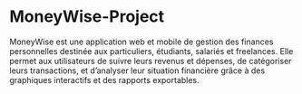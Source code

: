 # MoneyWise-Project
MoneyWise est une application web et mobile de gestion des finances personnelles destinée aux particuliers, étudiants, salariés et freelances. Elle permet aux utilisateurs de suivre leurs revenus et dépenses, de catégoriser leurs transactions, et d’analyser leur situation financière grâce à des graphiques interactifs et des rapports exportables.
